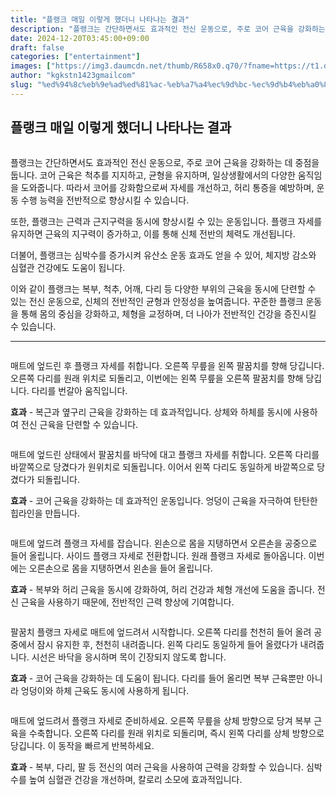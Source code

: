 ```yaml
---
title: "플랭크 매일 이렇게 했더니 나타나는 결과"
description: "플랭크는 간단하면서도 효과적인 전신 운동으로, 주로 코어 근육을 강화하는 데 중점을 둡니다. 코어 근육은 척추를 지지하고, 균형을 유지하며, 일상생활에서의 다양한 움직임을 도와줍니다. 따라서 코어를 강화함으로써 자세를 개선하고, 허리 통증을 예방하며, 운동 수행 능력을"
date: 2024-12-20T03:45:00+09:00
draft: false
categories: ["entertainment"]
images: ["https://img3.daumcdn.net/thumb/R658x0.q70/?fname=https://t1.daumcdn.net/news/202411/15/tenbody/20241115073018020fhni.jpg", "https://t1.daumcdn.net/news/202411/15/tenbody/20241115073018392hcri.gif", "https://t1.daumcdn.net/news/202411/15/tenbody/20241115073018803pqqt.gif", "https://t1.daumcdn.net/news/202411/15/tenbody/20241115073019199birb.gif", "https://t1.daumcdn.net/news/202411/15/tenbody/20241115073019582ygoi.gif"]
author: "kgkstn1423gmailcom"
slug: "%ed%94%8c%eb%9e%ad%ed%81%ac-%eb%a7%a4%ec%9d%bc-%ec%9d%b4%eb%a0%87%ea%b2%8c-%ed%96%88%eb%8d%94%eb%8b%88-%eb%82%98%ed%83%80%eb%82%98%eb%8a%94-%ea%b2%b0%ea%b3%bc"
---
```


<h2 >플랭크 매일 이렇게 했더니 나타나는 결과</h2> <figure ><img src="https://img3.daumcdn.net/thumb/R658x0.q70/?fname=https://t1.daumcdn.net/news/202411/15/tenbody/20241115073018020fhni.jpg" alt=""/></figure> <p>플랭크는 간단하면서도 효과적인 전신 운동으로, 주로 코어 근육을 강화하는 데 중점을 둡니다. 코어 근육은 척추를 지지하고, 균형을 유지하며, 일상생활에서의 다양한 움직임을 도와줍니다. 따라서 코어를 강화함으로써 자세를 개선하고, 허리 통증을 예방하며, 운동 수행 능력을 전반적으로 향상시킬 수 있습니다.</p> <p>또한, 플랭크는 근력과 근지구력을 동시에 향상시킬 수 있는 운동입니다. 플랭크 자세를 유지하면 근육의 지구력이 증가하고, 이를 통해 신체 전반의 체력도 개선됩니다.</p> <p>더불어, 플랭크는 심박수를 증가시켜 유산소 운동 효과도 얻을 수 있어, 체지방 감소와 심혈관 건강에도 도움이 됩니다.</p> <p>이와 같이 플랭크는 복부, 척추, 어깨, 다리 등 다양한 부위의 근육을 동시에 단련할 수 있는 전신 운동으로, 신체의 전반적인 균형과 안정성을 높여줍니다. 꾸준한 플랭크 운동을 통해 몸의 중심을 강화하고, 체형을 교정하며, 더 나아가 전반적인 건강을 증진시킬 수 있습니다.</p> <hr /> <figure ><img src="https://t1.daumcdn.net/news/202411/15/tenbody/20241115073018392hcri.gif" alt=""/></figure> <p>매트에 엎드린 후 플랭크 자세를 취합니다. 오른쪽 무릎을 왼쪽 팔꿈치를 향해 당깁니다. 오른쪽 다리를 원래 위치로 되돌리고, 이번에는 왼쪽 무릎을 오른쪽 팔꿈치를 향해 당깁니다. 다리를 번갈아 움직입니다.</p> <p><strong>효과</strong> - 복근과 옆구리 근육을 강화하는 데 효과적입니다. 상체와 하체를 동시에 사용하여 전신 근육을 단련할 수 있습니다.</p> <figure ><img src="https://t1.daumcdn.net/news/202411/15/tenbody/20241115073018803pqqt.gif" alt=""/></figure> <p>매트에 엎드린 상태에서 팔꿈치를 바닥에 대고 플랭크 자세를 취합니다. 오른쪽 다리를 바깥쪽으로 당겼다가 원위치로 되돌립니다. 이어서 왼쪽 다리도 동일하게 바깥쪽으로 당겼다가 되돌립니다.</p> <p><strong>효과</strong> - 코어 근육을 강화하는 데 효과적인 운동입니다. 엉덩이 근육을 자극하여 탄탄한 힙라인을 만듭니다.</p> <figure ><img src="https://t1.daumcdn.net/news/202411/15/tenbody/20241115073019199birb.gif" alt=""/></figure> <p>매트에 엎드려 플랭크 자세를 잡습니다. 왼손으로 몸을 지탱하면서 오른손을 공중으로 들어 올립니다. 사이드 플랭크 자세로 전환합니다. 원래 플랭크 자세로 돌아옵니다. 이번에는 오른손으로 몸을 지탱하면서 왼손을 들어 올립니다.</p> <p><strong>효과</strong> - 복부와 허리 근육을 동시에 강화하여, 허리 건강과 체형 개선에 도움을 줍니다. 전신 근육을 사용하기 때문에, 전반적인 근력 향상에 기여합니다.</p> <figure ><img src="https://t1.daumcdn.net/news/202411/15/tenbody/20241115073019582ygoi.gif" alt=""/></figure> <p>팔꿈치 플랭크 자세로 매트에 엎드려서 시작합니다. 오른쪽 다리를 천천히 들어 올려 공중에서 잠시 유지한 후, 천천히 내려줍니다. 왼쪽 다리도 동일하게 들어 올렸다가 내려줍니다. 시선은 바닥을 응시하며 목이 긴장되지 않도록 합니다.</p> <p><strong>효과</strong> - 코어 근육을 강화하는 데 도움이 됩니다. 다리를 들어 올리면 복부 근육뿐만 아니라 엉덩이와 하체 근육도 동시에 사용하게 됩니다.</p> <figure ><img src="https://t1.daumcdn.net/news/202411/15/tenbody/20241115073019827eswx.gif" alt=""/></figure> <p>매트에 엎드려서 플랭크 자세로 준비하세요. 오른쪽 무릎을 상체 방향으로 당겨 복부 근육을 수축합니다. 오른쪽 다리를 원래 위치로 되돌리며, 즉시 왼쪽 다리를 상체 방향으로 당깁니다. 이 동작을 빠르게 반복하세요.</p> <p><strong>효과</strong> - 복부, 다리, 팔 등 전신의 여러 근육을 사용하여 근력을 강화할 수 있습니다. 심박수를 높여 심혈관 건강을 개선하며, 칼로리 소모에 효과적입니다.</p>